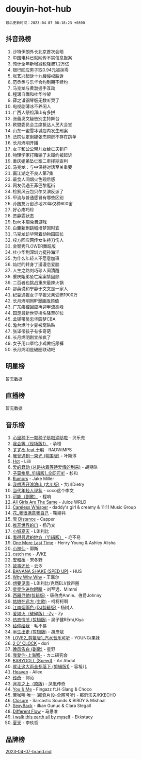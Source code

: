 # douyin-hot-hub

`最后更新时间：2023-04-07 00:18:23 +0800`

## 抖音热榜

1. 沙特伊朗外长北京首次会晤
1. 中国电科已就网传不实信息报案
1. 预计全年新增减税降费1.2万亿
1. 银行回应男子取0.94元被抹零
1. 张艺兴起诉十九楼侵权胜诉
1. 范丞丞与乐华合约到期不续约
1. 马克龙与黄渤握手互动
1. 程潇自曝和杜华吵架
1. 薛之谦钢琴版无数听哭了
1. 电视剧薄冰不养闲人
1. 广西人祭祖拜山有多拼
1. 张蕾发文疑告别主持舞台
1. 欧盟委员会主席抵达人民大会堂
1. 山东一蜜雪冰城店内发生刑案
1. 法院认定谢娜张杰购房不存在跳单
1. 长月烬明开播
1. 女子和公公带儿女给亡夫销户
1. 物理学家打赌输了未履约被起诉
1. 重庆姐弟坠亡案二审择期宣判
1. 马克龙：与中保持对话至关重要
1. 画江湖之不良人第7集
1. 最食人间烟火色观后感
1. 网友偶遇王菲巴黎逛街
1. 检察风云包贝尔又演反派了
1. 甲流与普通感冒有哪些区别
1. 孙国友万亩沙地20年仅种600亩
1. 好心疼巧珍
1. 贾静雯状态
1. Epic本周免费游戏
1. 白鹿新剧跳城墙梦回时宜
1. 马克龙访华带着动物园园长
1. 校方回应网传女生持刀伤人
1. 金智秀FLOWER舞蹈版
1. 杜小华到深圳力挺孙海洋
1. 为什么年轻人不愿意加班
1. 灿烂的转身丁漫漫恋爱脑
1. 人生之路刘巧珍人间清醒
1. 重庆姐弟坠亡案案情回顾
1. 二百者也挑战重庆最辣火锅
1. 那英说和宁静于文文是一家人
1. 纪委通报女子举报父亲受贿1900万
1. 长月烬明同IP漫画版颜值
1. 广东疾控回应再迎甲流高峰
1. 国足最新世界排名降至81位
1. 孟铎带吴忠华圆梦CBA
1. 澹台烬叶夕雾被窝贴贴
1. 张译带孩子有多奇葩
1. 长月烬明剧宣杀疯了
1. 女子用口罩给小鸡做纸尿裤
1. 长月烬明是破圈联动吧

## 明星榜

暂无数据

## 直播榜

暂无数据

## 音乐榜

1. [心里种下一颗种子哒啦滴哒啦]() - 贝乐虎
1. [我会等（现场版1）]() - 承桓
1. [すずめ feat.十明]() - RADWIMPS
1. [我曾遇到一束光 (氛围版)]() - 叶斯淳
1. [Hot](https://sf3-cdn-tos.douyinstatic.com/obj/tos-cn-ve-2774/a63be641febf4335a8996c8a877dee1c) - Liili
1. [爱的蠢动 (总是执着等待爱情的到来)](https://sf3-cdn-tos.douyinstatic.com/obj/tos-cn-ve-2774/osB9AW8xohlGrsNUX9GNAfK4bzdzSxIPVq7gIw) - 胡期皓
1. [子莫格尼_剪辑版1_全网可听](https://sf3-cdn-tos.douyinstatic.com/obj/tos-cn-ve-2774/okgjBiZZDqmeFfACngDQ48okZJ9knBMDtbwo8Q) - 杉和
1. [Rumors](https://sf3-cdn-tos.douyinstatic.com/obj/tos-cn-ve-2774/o81jReDoQBgklaFbYp8Qo44ZAUKfktC4nBFZTy) - Jake Miller
1. [我想离开浪浪山 (大川版)]() - 大川Dietry
1. [当代年轻人现状]() - coco这个李文
1. [可能（副歌）](https://sf6-cdn-tos.douyinstatic.com/obj/tos-cn-ve-2774/cde1731888894259b333569393c2fb51) - 程响
1. [All Girls Are The Same]() - Juice WRLD
1. [Careless Whisper](https://sf3-cdn-tos.douyinstatic.com/obj/tos-cn-ve-2774/21704ef7a1204caeaad8d60c78671a06) - daddy's girl & creamy & 11:11 Music Group
1. [花_我很满意我自己](https://sf6-cdn-tos.douyinstatic.com/obj/tos-cn-ve-2774/o4zXRD9QFb0odJPH21g8DzRfQCsbZd9fOAnXaf) - 鞠婧祎
1. [雪 Distance](https://sf6-cdn-tos.douyinstatic.com/obj/tos-cn-ve-2774/oEC6ofzrsWAXLUBquIhIKiABUGbwVL0QByNUyw) - Capper
1. [推开世界的门]() - 杨乃文
1. [小城夏天]() - LBI利比
1. [看得最远的地方（剪辑版）](https://sf6-cdn-tos.douyinstatic.com/obj/tos-cn-ve-2774/7e3cdc91401846d0a5a08ac34c7105ad) - 毛不易
1. [One More Last Time](https://sf3-cdn-tos.douyinstatic.com/obj/tos-cn-ve-2774/oAzTlo0LUAdCAIhjktsKWcLAEUKmZwGcOoB1fy) - Henry Young & Ashley Alisha
1. [小神仙]() - 郭斯
1. [catch me]() - JVKE
1. [安和桥]() - 宋冬野
1. [故事还长]() - 云汐
1. [BANANA SHAKE (SPED UP)](https://sf6-cdn-tos.douyinstatic.com/obj/tos-cn-ve-2774/oIBd1j8BIJJhtEfZb6UOHOCQAhgtpYA3EPeILz) - HUS
1. [Why Why Why]() - 王嘉尔
1. [想要见面]() - LBI利比/克然ELI/救声圈
1. [星星住进你眼睛]() - 刘至远、Mimmi
1. [西厢寻他(剪辑版)](https://sf3-cdn-tos.douyinstatic.com/obj/tos-cn-ve-2774/oUsAVfAQKlRNxEv5qxvIB8o5qmIWUcXbzJKJhw) - 唐伯虎Annie、伯爵Johnny
1. [姑娘在远方 (主歌)]() - 柯柯柯啊
1. [江南烟雨色 (DJ剪辑版)](https://sf6-cdn-tos.douyinstatic.com/obj/tos-cn-ve-2774/ocle8PKQeJ58Dcq2aAnTAgIqwAz6EFs4HoNCKe) - 杨树人
1. [爱如火（破碎版）-Zy]() - Zy
1. [热恋情节 (剪辑版)]() - 吴子健REmi,Kiya
1. [给你给我]() - 毛不易
1. [半生出走 (剪辑版)]() - 胡彦斌
1. [LOVE2_剪辑版1_汽水音乐可听]() - YOUNG/果妹
1. [2 O' CLOCK](https://sf6-cdn-tos.douyinstatic.com/obj/tos-cn-ve-2774/3565890a419c4ad8aa3481fc03437bcf) - dori
1. [晚风告白 (副歌)]() - 星野
1. [我愛你-上海蟹-](https://sf6-cdn-tos.douyinstatic.com/obj/tos-cn-ve-2774/7cc6d91d8fb54e6194eabea288d60d9f) - カニ研究会
1. [BABYDOLL (Speed)](https://sf3-cdn-tos.douyinstatic.com/obj/tos-cn-ve-2774/f86004ee955c490ab8477e6ba7ca5859) - Ari Abdul
1. [就让这大雨全都落下 (剪辑版1)]() - 容祖儿
1. [Heaven](https://sf3-cdn-tos.douyinstatic.com/obj/tos-cn-ve-2774/oYeNfUaiKKP4umZfAh40h7AP623iAXfHG1F2HQ) - Ailee
1. [传奇]() - 郭沁
1. [月亮之上（原版)]() - 凤凰传奇
1. [You & Me]() - Fingazz ft.H-Slang & Choco
1. [苦咖啡·唯一 (那奇片段-全网可听)]() - 那奇沃夫/KKECHO
1. [Closure](https://sf6-cdn-tos.douyinstatic.com/obj/tos-cn-ve-2774/84f7422b29f94b78a5f3b0386275db35) - Sarcastic Sounds & BIRDY & Mishaal
1. [SexyBack](https://sf6-cdn-tos.douyinstatic.com/obj/tos-cn-ve-2774/198758899dd54359be21c9bf47326c90) - ilkan Gunuc & Clara Stegall
1. [Different Flow]() - 马思唯
1. [i walk this earth all by myself](https://sf6-cdn-tos.douyinstatic.com/obj/tos-cn-ve-2774/c751e38547b548b389ff6e1b9203b1de) - Ekkstacy
1. [夏天]() - 李玖哲

## 品牌榜

[2023-04-07-brand.md](2023-04-07-brand.md)
